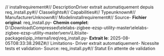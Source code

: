 // installrequirement#// DescriptionDriver extrait automatiquement depuis req_install.py#// Classelights#// Capabilities#// Typeunknown#// ManufacturerUnknown#// Modelinstallrequirement#// Source- **Fichier original**: req_install.py- **Chemin complet**: D:\Download\Compressed\elelabs-zigbee-ezsp-utility-master\elelabs-zigbee-ezsp-utility-master\venv\Lib\site-packages\pip\_internal\req\req_install.py- **Extrait le**: 2025-08-05T08:33:38.298Z#// Limitations- Driver extrait automatiquement- Ncessite tests et validation- Source: req_install.py#// Statut En attente de validation
